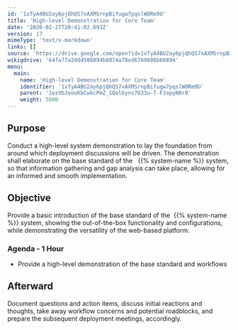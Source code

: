 ```yaml
---
id: '1xTyA4BU2ay6pjQhQS7xAXMSrnpBifugw7pqslWORm9U'
title: 'High-level Demonstration for Core Team'
date: '2020-02-27T20:41:02.693Z'
version: 17
mimeType: 'text/x-markdown'
links: []
source: 'https://drive.google.com/open?id=1xTyA4BU2ay6pjQhQS7xAXMSrnpBifugw7pqslWORm9U'
wikigdrive: '64fa77a2dd4586094b6074a78ed6769886b60894'
menu:
  main:
    name: 'High-level Demonstration for Core Team'
    identifier: '1xTyA4BU2ay6pjQhQS7xAXMSrnpBifugw7pqslWORm9U'
    parent: '1ezVbJoouKbCwkcPmZ_1Qel6ynv7O33u-T-FJapyN0r8'
    weight: 5800
---
```

## Purpose  
  
Conduct a high-level system demonstration to lay the foundation from around which deployment discussions will be driven. The demonstration shall elaborate on the base standard of the   {{% system-name %}} system, so that information gathering and gap analysis can take place, allowing for an informed and smooth implementation.
  
## Objective  
  
Provide a basic introduction of the base standard of the  {{% system-name %}} system, showing the out-of-the-box functionality and configurations, while demonstrating the versatility of the web-based platform.
  
### Agenda - 1 Hour  

* Provide a high-level demonstration of the base standard and workflows
  
## Afterward  
  
Document questions and action items, discuss initial reactions and thoughts, take away workflow concerns and potential roadblocks, and prepare the subsequent deployment meetings, accordingly.
